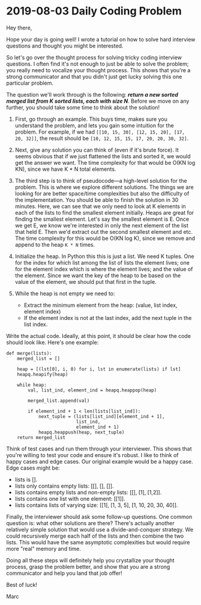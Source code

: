 # 2019-08-03 Daily Coding Problem

Hey there,

Hope your day is going well! I wrote a tutorial on how to solve hard interview questions and thought you might be interested.

So let's go over the thought process for solving tricky coding interview questions. I often find it's not enough to just be able to solve the problem; you really need to vocalize your thought process. This shows that you're a strong communicator and that you didn't just get lucky solving this one particular problem.

The question we'll work through is the following: ***return a new sorted merged list from K sorted lists, each with size N***. Before we move on any further, you should take some time to think about the solution!

1. First, go through an example. This buys time, makes sure you understand the problem, and lets you gain some intuition for the problem. For example, if we had `[[10, 15, 30], [12, 15, 20], [17, 20, 32]]`, the result should be `[10, 12, 15, 15, 17, 20, 20, 30, 32]`.

2. Next, give any solution you can think of (even if it's brute force). It seems obvious that if we just flattened the lists and sorted it, we would get the answer we want. The time complexity for that would be O(KN log KN), since we have K * N total elements.

3. The third step is to think of pseudocode—a high-level solution for the problem. This is where we explore different solutions. The things we are looking for are better space/time complexities but also the difficulty of the implementation. You should be able to finish the solution in 30 minutes. Here, we can see that we only need to look at K elements in each of the lists to find the smallest element initially. Heaps are great for finding the smallest element. Let's say the smallest element is E. Once we get E, we know we're interested in only the next element of the list that held E. Then we'd extract out the second smallest element and etc. The time complexity for this would be O(KN log K), since we remove and append to the heap `K * N` times.

4. Initialize the heap. In Python this this is just a list. We need K tuples. One for the index for which list among the list of lists the element lives; one for the element index which is where the element lives; and the value of the element. Since we want the key of the heap to be based on the value of the element, we should put that first in the tuple.

5. While the heap is not empty we need to:
    - Extract the minimum element from the heap: (value, list index, element index)
    - If the element index is not at the last index, add the next tuple in the list index.

Write the actual code. Ideally, at this point, it should be clear how the code should look like. Here's one example:
```
def merge(lists):
    merged_list = []

    heap = [(lst[0], i, 0) for i, lst in enumerate(lists) if lst]
    heapq.heapify(heap)

    while heap:
        val, list_ind, element_ind = heapq.heappop(heap)

        merged_list.append(val)

        if element_ind + 1 < len(lists[list_ind]):
            next_tuple = (lists[list_ind][element_ind + 1],
                          list_ind,
                          element_ind + 1)
            heapq.heappush(heap, next_tuple)
    return merged_list
```
Think of test cases and run them through your interviewer. This shows that you're willing to test your code and ensure it's robust. I like to think of happy cases and edge cases. Our original example would be a happy case. Edge cases might be:

- lists is [].
- lists only contains empty lists: [[], [], []].
- lists contains empty lists and non-empty lists: [[], [1], [1,2]].
- lists contains one list with one element: [[1]].
- lists contains lists of varying size: [[1], [1, 3, 5], [1, 10, 20, 30, 40]].

Finally, the interviewer should ask some follow-up questions. One common question is: what other solutions are there? There's actually another relatively simple solution that would use a divide-and-conquer strategy. We could recursively merge each half of the lists and then combine the two lists. This would have the same asymptotic complexities but would require more "real" memory and time.

Doing all these steps will definitely help you crystallize your thought process, grasp the problem better, and show that you are a strong communicator and help you land that job offer!

Best of luck!

Marc